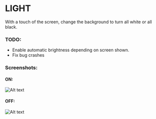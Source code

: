# LIGHT #

With a touch of the screen, change the background to turn all white or all black.

### TODO:

 - Enable automatic brightness depending on screen shown.
 - Fix bug crashes


### Screenshots: 

#### ON: 

![Alt text](https://i.ibb.co/4WM1HLQ/Screen-Shot-2020-06-21-at-1-02-26-PM.png "Light ON")



#### OFF:

![Alt text](https://i.ibb.co/PjM2Fnj/Screen-Shot-2020-06-21-at-1-02-54-PM.png "Light OFF")

